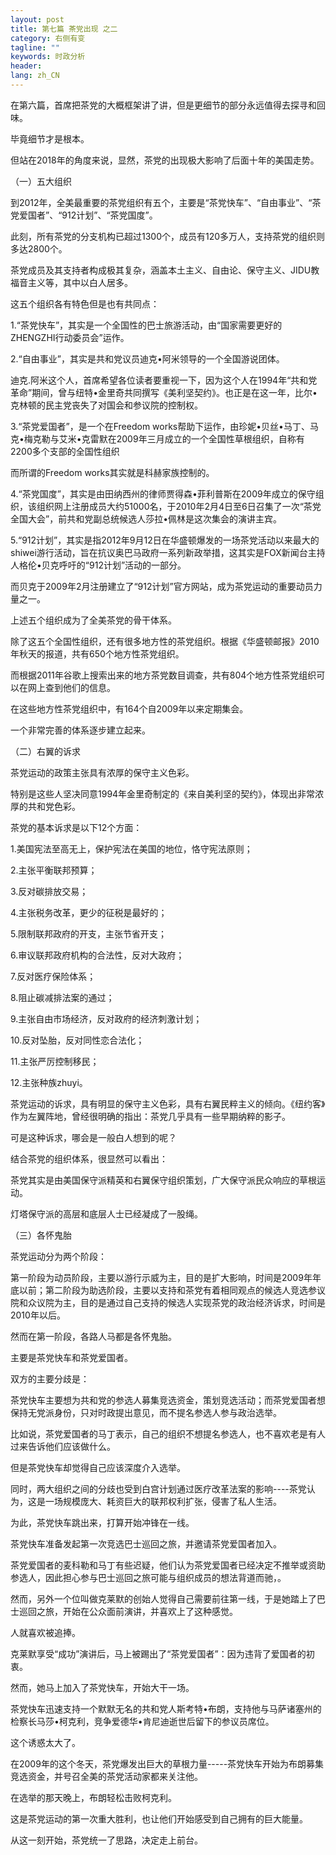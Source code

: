 ```yaml
---
layout: post
title: 第七篇 茶党出现 之二
category: 右侧有变
tagline: ""
keywords: 时政分析
header:
lang: zh_CN 
---
```



<p>在第六篇，首席把茶党的大概框架讲了讲，但是更细节的部分永远值得去探寻和回味。</p>
<p>毕竟细节才是根本。</p>
<p>但站在2018年的角度来说，显然，茶党的出现极大影响了后面十年的美国走势。</p>
<p>（一）五大组织</p>
<p>到2012年，全美最重要的茶党组织有五个，主要是“茶党快车”、“自由事业”、“茶党爱国者”、“912计划”、“茶党国度”。</p>
<p>此刻，所有茶党的分支机构已超过1300个，成员有120多万人，支持茶党的组织则多达2800个。</p>
<p>茶党成员及其支持者构成极其复杂，涵盖本土主义、自由论、保守主义、JIDU教福音主义等，其中以白人居多。</p>
<p>这五个组织各有特色但是也有共同点：</p>
<p>1.“茶党快车”，其实是一个全国性的巴士旅游活动，由“国家需要更好的ZHENGZHI行动委员会”运作。</p>
<p>2.“自由事业”，其实是共和党议员迪克•阿米领导的一个全国游说团体。</p>
<p>迪克.阿米这个人，首席希望各位读者要重视一下，因为这个人在1994年“共和党革命”期间，曾与纽特•金里奇共同撰写《美利坚契约》。也正是在这一年，比尔•克林顿的民主党丧失了对国会和参议院的控制权。</p>
<p>3.“茶党爱国者”，是一个在Freedom works帮助下运作，由珍妮•贝丝•马丁、马克•梅克勒与艾米•克雷默在2009年三月成立的一个全国性草根组织，自称有2200多个支部的全国性组织</p>
<p>而所谓的Freedom works其实就是科赫家族控制的。</p>
<p>4.“茶党国度”，其实是由田纳西州的律师贾得森•菲利普斯在2009年成立的保守组织，该组织网上注册成员大约51000名，于2010年2月4日至6日召集了一次“茶党全国大会”，前共和党副总统候选人莎拉•佩林是这次集会的演讲主宾。</p>
<p>5.“912计划”，其实是指2012年9月12日在华盛顿爆发的一场茶党活动以来最大的shiwei游行活动，旨在抗议奥巴马政府一系列新政举措，这其实是FOX新闻台主持人格伦•贝克呼吁的“912计划”活动的一部分。</p>
<p>而贝克于2009年2月注册建立了“912计划”官方网站，成为茶党运动的重要动员力量之一。</p>
<p>上述五个组织成为了全美茶党的骨干体系。</p>
<p>除了这五个全国性组织，还有很多地方性的茶党组织。根据《华盛顿邮报》2010年秋天的报道，共有650个地方性茶党组织。</p>
<p>而根据2011年谷歌上搜索出来的地方茶党数目调查，共有804个地方性茶党组织可以在网上查到他们的信息。</p>
<p>在这些地方性茶党组织中，有164个自2009年以来定期集会。</p>
<p>一个非常完善的体系逐步建立起来。</p>
<p>（二）右翼的诉求</p>
<p>茶党运动的政策主张具有浓厚的保守主义色彩。</p>
<p>特别是这些人坚决同意1994年金里奇制定的《来自美利坚的契约》，体现出非常浓厚的共和党色彩。</p>
<p>茶党的基本诉求是以下12个方面：</p>
<p>1.美国宪法至高无上，保护宪法在美国的地位，恪守宪法原则；</p>
<p>2.主张平衡联邦预算；</p>
<p>3.反对碳排放交易；</p>
<p>4.主张税务改革，更少的征税是最好的；</p>
<p>5.限制联邦政府的开支，主张节省开支；</p>
<p>6.审议联邦政府机构的合法性，反对大政府；</p>
<p>7.反对医疗保险体系；</p>
<p>8.阻止碳减排法案的通过；</p>
<p>9.主张自由市场经济，反对政府的经济刺激计划；</p>
<p>10.反对坠胎，反对同性恋合法化；</p>
<p>11.主张严厉控制移民；</p>
<p>12.主张种族zhuyi。</p>
<p>茶党运动的诉求，具有明显的保守主义色彩，具有右翼民粹主义的倾向。《纽约客》作为左翼阵地，曾经很明确的指出：茶党几乎具有一些早期纳粹的影子。</p>
<p>可是这种诉求，哪会是一般白人想到的呢？</p>
<p>结合茶党的组织体系，很显然可以看出：</p>
<p>茶党其实是由美国保守派精英和右翼保守组织策划，广大保守派民众响应的草根运动。</p>
<p>灯塔保守派的高层和底层人士已经凝成了一股绳。</p>
<p>（三）各怀鬼胎</p>
<p>茶党运动分为两个阶段：</p>
<p>第一阶段为动员阶段，主要以游行示威为主，目的是扩大影响，时间是2009年年底以前；第二阶段为助选阶段，主要以支持和茶党有着相同观点的候选人竞选参议院和众议院为主，目的是通过自己支持的候选人实现茶党的政治经济诉求，时间是2010年以后。</p>
<p>然而在第一阶段，各路人马都是各怀鬼胎。</p>
<p>主要是茶党快车和茶党爱国者。</p>
<p>双方的主要分歧是：</p>
<p>茶党快车主要想为共和党的参选人募集竞选资金，策划竞选活动；而茶党爱国者想保持无党派身份，只对时政提出意见，而不提名参选人参与政治选举。</p>
<p>比如说，茶党爱国者的马丁表示，自己的组织不想提名参选人，也不喜欢老是有人过来告诉他们应该做什么。</p>
<p>但是茶党快车却觉得自己应该深度介入选举。</p>
<p>同时，两大组织之间的分歧也受到白宫计划通过医疗改革法案的影响----茶党认为，这是一场规模庞大、耗资巨大的联邦权利扩张，侵害了私人生活。</p>
<p>为此，茶党快车跳出来，打算开始冲锋在一线。</p>
<p>茶党快车准备发起第一次竞选巴士巡回之旅，并邀请茶党爱国者加入。</p>
<p>茶党爱国者的麦科勒和马丁有些迟疑，他们认为茶党爱国者已经决定不推举或资助参选人，因此担心参与巴士巡回之旅可能与组织成员的想法背道而驰，。&nbsp; &nbsp;</p>
<p>然而，另外一个位叫做克莱默的创始人觉得自己需要前往第一线，于是她踏上了巴士巡回之旅，开始在公众面前演讲，并喜欢上了这种感觉。&nbsp; &nbsp;</p>
<p>人就喜欢被追捧。</p>
<p>克莱默享受“成功”演讲后，马上被踢出了“茶党爱国者”：因为违背了爱国者的初衷。</p>
<p>然而，她马上加入了茶党快车，开始大干一场。</p>
<p>茶党快车迅速支持一个默默无名的共和党人斯考特•布朗，支持他与马萨诸塞州的检察长马莎•柯克利，竞争爱德华•肯尼迪逝世后留下的参议员席位。</p>
<p>这个诱惑太大了。</p>
<p>在2009年的这个冬天，茶党爆发出巨大的草根力量-----茶党快车开始为布朗募集竞选资金，并号召全美的茶党活动家都来关注他。</p>
<p>在选举的那天晚上，布朗轻松击败柯克利。</p>
<p>这是茶党运动的第一次重大胜利，也让他们开始感受到自己拥有的巨大能量。</p>
<p>从这一刻开始，茶党统一了思路，决定走上前台。</p>

